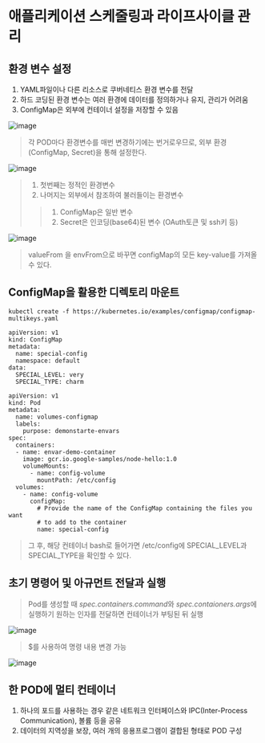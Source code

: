 # 애플리케이션 스케줄링과 라이프사이클 관리

## 환경 변수 설정

1. YAML파일이나 다른 리소스로 쿠버네티스 환경 변수를 전달
2. 하드 코딩된 환경 변수는 여러 환경에 데이터를 정의하거나 유지, 관리가 어려움
3. ConfigMap은 외부에 컨테이너 설정을 저장할 수 있음

![image](https://user-images.githubusercontent.com/106303141/193984391-e436ce04-8eff-44a6-9d54-28f922f992fc.png)
> 각 POD마다 환경변수를 매번 변경하기에는 번거로우므로, 외부 환경(ConfigMap, Secret)을 통해 설정한다.

![image](https://user-images.githubusercontent.com/106303141/193984596-0a75a0f3-8ebb-4bd1-8d8e-0a3cdc0baee1.png)
> 1. 첫번째는 정적인 환경변수
> 2. 나머지는 외부에서 참조하여 불러들이는 환경변수
> >  1. ConfigMap은 일반 변수
> >  2. Secret은 인코딩(base64)된 변수 (OAuth토큰 및 ssh키 등)

![image](https://user-images.githubusercontent.com/106303141/193985876-bdfc0632-da9c-4553-bb37-e28b87a9ff1a.png)
> valueFrom 을 envFrom으로 바꾸면 configMap의 모든 key-value를 가져올 수 있다.

## ConfigMap을 활용한 디렉토리 마운트

```
kubectl create -f https://kubernetes.io/examples/configmap/configmap-multikeys.yaml
```

```
apiVersion: v1
kind: ConfigMap
metadata:
  name: special-config
  namespace: default
data:
  SPECIAL_LEVEL: very
  SPECIAL_TYPE: charm
```

```
apiVersion: v1
kind: Pod
metadata:
  name: volumes-configmap
  labels:
    purpose: demonstarte-envars
spec:
  containers:
  - name: envar-demo-container
    image: gcr.io.google-samples/node-hello:1.0
    volumeMounts:
      - name: config-volume
        mountPath: /etc/config
  volumes:
    - name: config-volume
      configMap:
        # Provide the name of the ConfigMap containing the files you want
        # to add to the container
        name: special-config
```

> 그 후, 해당 컨테이너 bash로 들어가면 /etc/config에 SPECIAL_LEVEL과 SPECIAL_TYPE을 확인할 수 있다.

## 초기 명령어 및 아규먼트 전달과 실행

> Pod를 생성할 때 *spec.containers.command*와 *spec.contaioners.args*에 실행하기 원하는 인자를 전달하면 컨테이너가 부팅된 뒤 실행

![image](https://user-images.githubusercontent.com/106303141/194210669-992826a7-2bc2-4978-867f-cf050b5086d1.png)

> $를 사용하여 명령 내용 변경 가능

![image](https://user-images.githubusercontent.com/106303141/194210830-4f8d2b87-836e-470d-b66c-f98f76d94ecc.png)

## 한 POD에 멀티 컨테이너

1. 하나의 포드를 사용하는 경우 같은 네트워크 인터페이스와 IPC(Inter-Process Communication), 볼륨 등을 공유
2. 데이터의 지역성을 보장, 여러 개의 응용프로그램이 결합된 형태로 POD 구성

